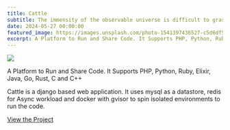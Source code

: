 ```yaml
---
title: Cattle
subtitle: The immensity of the observable universe is difficult to grasp
date: 2024-05-27 00:00:00
featured_image: https://images.unsplash.com/photo-1541397436527-c5d6df584ce1
excerpt: A Platform to Run and Share Code. It Supports PHP, Python, Ruby, Elixir, Java, Go, Rust, C and C++
---
```


![](https://images.unsplash.com/photo-1541397436527-c5d6df584ce1)

A Platform to Run and Share Code. It Supports PHP, Python, Ruby, Elixir, Java, Go, Rust, C and C++

Cattle is a django based web application. It uses mysql as a datastore, redis for Async workload and docker with gvisor to spin isolated environments to run the code.

<a href="https://github.com/Clivern/Cattle" class="button button--large">View the Project</a>
